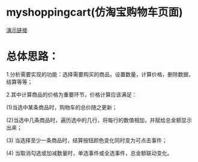 # myshoppingcart(仿淘宝购物车页面)

[演示链接](http://htmlpreview.github.io/?https://github.com/lynachen/myshoppingcart/myshoppingcart.html)


# 总体思路：

1.分析需要实现的功能：选择需要购买的商品，设置数量，计算价格，删除数据，结算等等；

2.其中计算商品的价格为重要环节，价格计算应该满足：

(1)当选中某条商品时，购物车的总价随之更新；

(2)当选中几条商品时，遍历选中的几行，将每行的数值相加，并赋给总金额显示出来；

(3) 当选择至少一条商品时，结算按钮颜色变化同时变为可点击事件；

(4) 当取消勾选或加减数量时，单选事件或全选事件，总金额联动变化。

